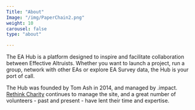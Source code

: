 ```yaml
---
Title: "About"
Image: "/img/PaperChain2.png"
weight: 10
carousel: false
type: "about"

---
```


The EA Hub is a platform designed to inspire and facilitate collaboration between Effective Altruists. Whether you want to launch a project, run a group, network with other EAs or explore EA Survey data, the Hub is your port of call.

The Hub was founded by Tom Ash in 2014, and managed by .impact. <a href="https://rtcharity.org/">Rethink Charity</a> continues to manage the site, and a great number of volunteers - past and present - have lent their time and expertise.
